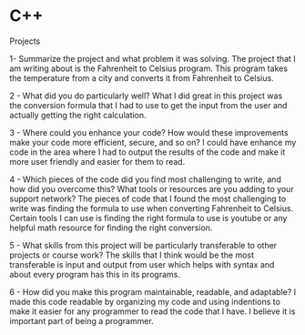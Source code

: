 # C++

Projects

1- Summarize the project and what problem it was solving. The project that I am writing about is the Fahrenheit to Celsius program. This program takes the temperature from a city and converts it from Fahrenheit to Celsius.

2 - What did you do particularly well? What I did great in this project was the conversion formula that I had to use to get the input from the user and actually getting the right calculation.

3 - Where could you enhance your code? How would these improvements make your code more efficient, secure, and so on? I could have enhance my code in the area where I had to output the results of the code and make it more user friendly and easier for them to read.

4 - Which pieces of the code did you find most challenging to write, and how did you overcome this? What tools or resources are you adding to your support network? The pieces of code that I found the most challenging to write was finding the formula to use when converting Fahrenheit to Celsius. Certain tools I can use is finding the right formula to use is youtube or any helpful math resource for finding the right conversion.

5 - What skills from this project will be particularly transferable to other projects or course work? The skills that I think would be the most transferable is input and output from user which helps with syntax and about every program has this in its programs.

6 - How did you make this program maintainable, readable, and adaptable? I made this code readable by organizing my code and using indentions to make it easier for any programmer to read the code that I have. I believe it is important part of being a programmer.

